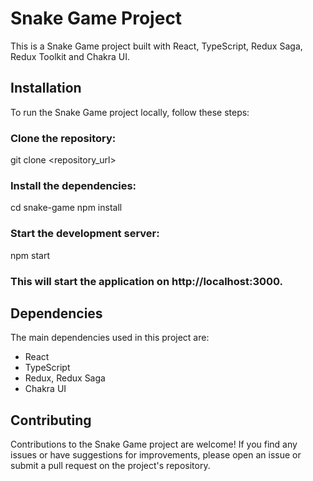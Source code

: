 # Snake Game Project
This is a Snake Game project built with React, TypeScript, Redux Saga, Redux Toolkit and Chakra UI.

## Installation
To run the Snake Game project locally, follow these steps:

### Clone the repository:

git clone <repository_url>

### Install the dependencies:

cd snake-game
npm install

### Start the development server:

npm start

### This will start the application on http://localhost:3000.

## Dependencies
The main dependencies used in this project are:

- React
- TypeScript
- Redux, Redux Saga
- Chakra UI

## Contributing
Contributions to the Snake Game project are welcome! If you find any issues or have suggestions for improvements, please open an issue or submit a pull request on the project's repository.
